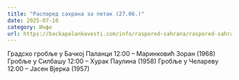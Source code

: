 ```yaml
---
title: "Распоред сахрана за петак (27.06.)"
date: 2025-07-10
category: Инфо
url: https://backapalankavesti.com/info/raspored-sahrana/raspored-sahrana-za-petak-27-06/
---
```


Градско гробље у Бачкој Паланци
12:00 – Маринковић Зоран (1968)
Гробље у Силбашу
12:00 – Хурак Паулина (1958)
Гробље у Челареву
12:00 – Јасен Вјерка (1957)
